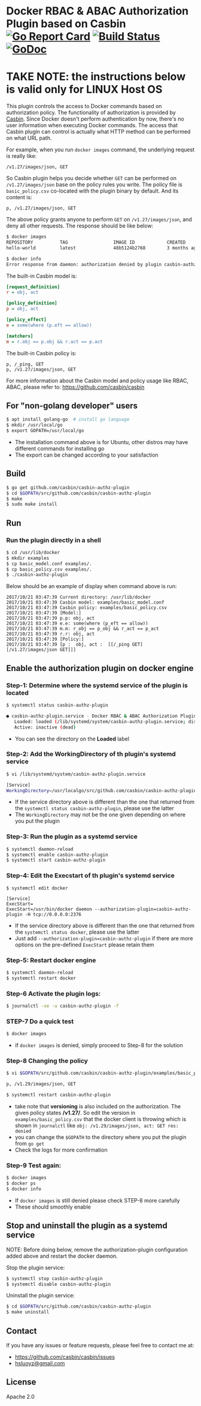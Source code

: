 # Docker RBAC & ABAC Authorization Plugin based on Casbin [![Go Report Card](https://goreportcard.com/badge/github.com/casbin/casbin-authz-plugin)](https://goreportcard.com/report/github.com/casbin/casbin-authz-plugin) [![Build Status](https://travis-ci.org/casbin/casbin.svg?branch=master)](https://travis-ci.org/casbin/casbin) [![GoDoc](https://godoc.org/github.com/casbin/casbin-authz-plugin?status.svg)](https://godoc.org/github.com/casbin/casbin-authz-plugin)

# TAKE NOTE: the instructions below is valid only for LINUX Host OS

This plugin controls the access to Docker commands based on authorization policy. The functionality of authorization is provided by [Casbin](https://github.com/casbin/casbin). Since Docker doesn't perform authentication by now, there's no user information when executing Docker commands. The access that Casbin plugin can control is actually what HTTP method can be performed on what URL path.

For example, when you run ``docker images`` command, the underlying request is really like:

```
/v1.27/images/json, GET
```

So Casbin plugin helps you decide whether ``GET`` can be performed on ``/v1.27/images/json`` base on the policy rules you write. The policy file is ``basic_policy.csv`` co-located with the plugin binary by default. And its content is:

```
p, /v1.27/images/json, GET
```

The above policy grants anyone to perform ``GET`` on ``/v1.27/images/json``, and deny all other requests. The response should be like below:

```bash
$ docker images
REPOSITORY          TAG                 IMAGE ID            CREATED             SIZE
hello-world         latest              48b5124b2768        3 months ago        1.84 kB

$ docker info
Error response from daemon: authorization denied by plugin casbin-authz-plugin: Access denied by casbin plugin
```

The built-in Casbin model is:

```ini
[request_definition]
r = obj, act

[policy_definition]
p = obj, act

[policy_effect]
e = some(where (p.eft == allow))

[matchers]
m = r.obj == p.obj && r.act == p.act
```

The built-in Casbin policy is:

```csv
p, /_ping, GET
p, /v1.27/images/json, GET
```

For more information about the Casbin model and policy usage like RBAC, ABAC, please refer to: https://github.com/casbin/casbin

## For "non-golang developer" users
```bash
$ apt install golang-go  # install go language
$ mkdir /usr/local/go
$ export GOPATH=/usr/local/go
```
- The installation command above is for Ubuntu, other distros may have different commands for installing go
- The export can be changed according to your satisfaction

## Build

```bash
$ go get github.com/casbin/casbin-authz-plugin
$ cd $GOPATH/src/github.com/casbin/casbin-authz-plugin
$ make
$ sudo make install
```

## Run

### Run the plugin directly in a shell

```bash
$ cd /usr/lib/docker
$ mkdir examples
$ cp basic_model.conf examples/.
$ cp basic_policy.csv examples/.
$ ./casbin-authz-plugin
```

Below should be an example of display when command above is run:
```
2017/10/21 03:47:39 Current directory: /usr/lib/docker
2017/10/21 03:47:39 Casbin model: examples/basic_model.conf
2017/10/21 03:47:39 Casbin policy: examples/basic_policy.csv
2017/10/21 03:47:39 [Model:]
2017/10/21 03:47:39 p.p: obj, act
2017/10/21 03:47:39 e.e: some(where (p_eft == allow))
2017/10/21 03:47:39 m.m: r_obj == p_obj && r_act == p_act
2017/10/21 03:47:39 r.r: obj, act
2017/10/21 03:47:39 [Policy:]
2017/10/21 03:47:39 [p :  obj, act :  [[/_ping GET] [/v1.27/images/json GET]]]
```

## Enable the authorization plugin on docker engine

### Step-1: Determine where the systemd service of the plugin is located
```bash
$ systemctl status casbin-authz-plugin

● casbin-authz-plugin.service - Docker RBAC & ABAC Authorization Plugin based on Casbin
   Loaded: loaded (/lib/systemd/system/casbin-authz-plugin.service; disabled; vendor preset: enabled)
   Active: inactive (dead)
```
- You can see the directory on the **Loaded** label

### Step-2: Add the **WorkingDirectory** of th plugin's systemd service
```bash
$ vi /lib/systemd/system/casbin-authz-plugin.service

[Service]
WorkingDirectory=/usr/localgo/src/github.com/casbin/casbin-authz-plugin
```
- If the service directory above is different than the one that returned from the `systemctl status casbin-authz-plugin`, please use the latter
- The `WorkingDirectory` may not be the one given depending on where you put the plugin

### Step-3: Run the plugin as a systemd service

```bash
$ systemctl daemon-reload
$ systemctl enable casbin-authz-plugin
$ systemctl start casbin-authz-plugin
```

### Step-4: Edit the **Execstart** of th plugin's systemd service
```
$ systemctl edit docker

[Service]
ExecStart=
ExecStart=/usr/bin/docker daemon --authorization-plugin=casbin-authz-plugin -H tcp://0.0.0.0:2376
```
- If the service directory above is different than the one that returned from the `systemctl status docker`,  please use the latter 
- Just add `--authorization-plugin=casbin-authz-plugin` if there are more options on the pre-defined `ExecStart` please retain them

### Step-5: Restart docker engine

```bash
$ systemctl daemon-reload
$ systemctl restart docker
```

### Step-6 Activate the plugin logs:

```bash
$ journalctl -xe -u casbin-authz-plugin -f
```

### STEP-7 Do a quick test
```bash
$ docker images
```
- if `docker images` is denied, simply proceed to Step-8 for the solution

### Step-8 Changing the policy
```bash
$ vi $GOPATH/src/github.com/casbin/casbin-authz-plugin/examples/basic_policy.csv

p, /v1.29/images/json, GET

$ systemctl restart casbin-authz-plugin
```
- take note that **versioning** is also included on the authorization. The given policy states **/v1.27/**. So edit the version in `examples/basic_policy.csv` that the docker client is throwing which is shown in `journalctl` like `obj: /v1.29/images/json, act: GET res: denied`
- you can change the `$GOPATH` to the directory where you put the plugin from `go get`
- Check the logs for more confirmation

### Step-9 Test again:

```bash
$ docker images
$ docker ps
$ docker info
```
- If `docker images` is still denied please check STEP-8 more carefully
- These should smoothly enable 

## Stop and uninstall the plugin as a systemd service

NOTE: Before doing below, remove the authorization-plugin configuration added above and restart the docker daemon.

Stop the plugin service:

```bash
$ systemctl stop casbin-authz-plugin
$ systemctl disable casbin-authz-plugin
```

Uninstall the plugin service:

```bash
$ cd $GOPATH/src/github.com/casbin/casbin-authz-plugin
$ make uninstall
```

## Contact

If you have any issues or feature requests, please feel free to contact me at:
- https://github.com/casbin/casbin/issues
- hsluoyz@gmail.com

## License

Apache 2.0
